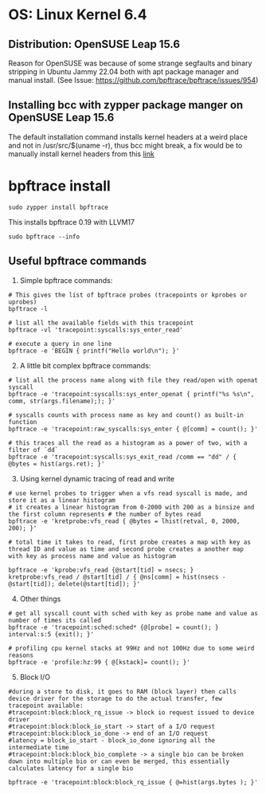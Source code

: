 # OS: Linux Kernel 6.4

## Distribution: OpenSUSE Leap 15.6

Reason for OpenSUSE was because of some strange segfaults and binary stripping in Ubuntu Jammy 22.04 both with apt package manager and manual install. (See Issue: https://github.com/bpftrace/bpftrace/issues/954)

## Installing bcc with zypper package manger on OpenSUSE Leap 15.6

The default installation command installs kernel headers at a weird place and not in /usr/src/$(uname -r), thus bcc might break, a fix would be to manually install kernel headers from this [link](https://docs.vmware.com/en/VMware-Carbon-Black-Cloud-on-AWS-GovCloud-(US)/services/cb-cloud-on-govcloud-sensor-installation-guide/GUID-BDB4D7C7-FAC8-4C52-A9DA-C2C34E456D35.html)

# bpftrace install
```
sudo zypper install bpftrace
```
This installs bpftrace 0.19 with LLVM17

```
sudo bpftrace --info
```
## Useful bpftrace commands

1. Simple bpftrace commands:

```
# This gives the list of bpftrace probes (tracepoints or kprobes or uprobes)
bpftrace -l

# list all the available fields with this tracepoint
bpftrace -vl 'tracepoint:syscalls:sys_enter_read'

# execute a query in one line
bpftrace -e 'BEGIN { printf("Hello world\n"); }'
```

2. A little bit complex bpftrace commands:

```
# list all the process name along with file they read/open with openat syscall
bpftrace -e 'tracepoint:syscalls:sys_enter_openat { printf("%s %s\n", comm, str(args.filename);); }'

# syscalls counts with process name as key and count() as built-in function
bpftrace -e 'tracepoint:raw_syscalls:sys_enter { @[comm] = count(); }'

# this traces all the read as a histogram as a power of two, with a filter of `dd`
bpftrace -e 'tracepoint:syscalls:sys_exit_read /comm == "dd" / { @bytes = hist(args.ret); }'

```

3. Using kernel dynamic tracing of read and write

```
# use kernel probes to trigger when a vfs read syscall is made, and store it as a linear histogram
# it creates a linear histogram from 0-2000 with 200 as a binsize and the first column represents # the number of bytes read
bpftrace -e 'kretprobe:vfs_read { @bytes = lhist(retval, 0, 2000, 200); }'

# total time it takes to read, first probe creates a map with key as thread ID and value as time and second probe creates a another map with key as process name and value as histogram

bpftrace -e 'kprobe:vfs_read {@start[tid] = nsecs; } kretprobe:vfs_read / @start[tid] / { @ns[comm] = hist(nsecs - @start[tid]); delete(@start[tid]); }'

```

4. Other things

```
# get all syscall count with sched with key as probe name and value as number of times its called
bpftrace -e 'tracepoint:sched:sched* {@[probe] = count(); } interval:s:5 {exit(); }'

# profiling cpu kernel stacks at 99Hz and not 100Hz due to some weird reasons
bpftrace -e 'profile:hz:99 { @[kstack]= count(); }'

```

5. Block I/O

```
#during a store to disk, it goes to RAM (block layer) then calls device driver for the storage to do the actual transfer, few tracepoint available:
#tracepoint:block:block_rq_issue -> block io request issued to device driver
#tracepoint:block:block_io_start -> start of a I/O request
#tracepoint:block:block_io_done -> end of an I/O request
#latency = block_io_start - block_io_done ignoring all the intermediate time
#tracepoint:block:block_bio_complete -> a single bio can be broken down into multiple bio or can even be merged, this essentially calculates latency for a single bio

bpftrace -e 'tracepoint:block:block_rq_issue { @=hist(args.bytes ); }'


```
